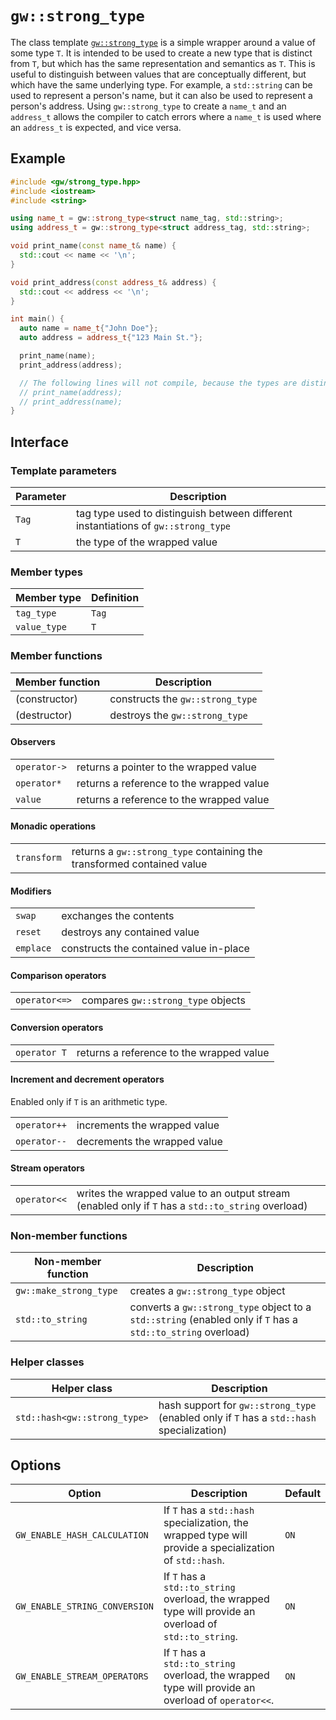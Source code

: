 # `gw::strong_type`

The class template [`gw::strong_type`](../include/gw/strong_type.hpp) is a simple wrapper around a value of some type `T`. It is intended to be used to create a new type that is distinct from `T`, but which has the same representation and semantics as `T`. This is useful to distinguish between values that are conceptually different, but which have the same underlying type. For example, a `std::string` can be used to represent a person's name, but it can also be used to represent a person's address. Using `gw::strong_type` to create a `name_t` and an `address_t` allows the compiler to catch errors where a `name_t` is used where an `address_t` is expected, and vice versa.

## Example

```cpp
#include <gw/strong_type.hpp>
#include <iostream>
#include <string>

using name_t = gw::strong_type<struct name_tag, std::string>;
using address_t = gw::strong_type<struct address_tag, std::string>;

void print_name(const name_t& name) {
  std::cout << name << '\n';
}

void print_address(const address_t& address) {
  std::cout << address << '\n';
}

int main() {
  auto name = name_t{"John Doe"};
  auto address = address_t{"123 Main St."};

  print_name(name);
  print_address(address);

  // The following lines will not compile, because the types are distinct.
  // print_name(address);
  // print_address(name);
}
```

## Interface

### Template parameters

| Parameter | Description |
| --------- | ----------- |
| `Tag` | tag type used to distinguish between different instantiations of `gw::strong_type` |
| `T` | the type of the wrapped value |

### Member types

| Member type | Definition |
| ----------- | ----------- |
| `tag_type` | `Tag` |
| `value_type` | `T` |

### Member functions

| Member function | Description |
| --------------- | ----------- |
| (constructor) | constructs the `gw::strong_type` |
| (destructor) | destroys the `gw::strong_type` |

#### Observers

|   |   |
|---|---|
| `operator->` | returns a pointer to the wrapped value |
| `operator*` | returns a reference to the wrapped value |
| `value` | returns a reference to the wrapped value |

#### Monadic operations

|   |   |
|---|---|
| `transform` | returns a `gw::strong_type` containing the transformed contained value |

#### Modifiers

|   |   |
|---|---|
| `swap` | exchanges the contents |
| `reset` | destroys any contained value |
| `emplace` | constructs the contained value in-place |

#### Comparison operators

|   |   |
|---|---|
| `operator<=>` | compares `gw::strong_type` objects |

#### Conversion operators

|   |   |
|---|---|
| `operator T` | returns a reference to the wrapped value |

#### Increment and decrement operators

Enabled only if `T` is an arithmetic type.

|   |   |
|---|---|
| `operator++` | increments the wrapped value |
| `operator--` | decrements the wrapped value |

#### Stream operators

|   |   |
|---|---|
| `operator<<` | writes the wrapped value to an output stream (enabled only if `T` has a `std::to_string` overload) |

### Non-member functions

| Non-member function | Description |
| --------------- | ----------- |
| `gw::make_strong_type` | creates a `gw::strong_type` object |
| `std::to_string` | converts a `gw::strong_type` object to a `std::string` (enabled only if `T` has a `std::to_string` overload) |

### Helper classes



| Helper class | Description |
| ------------ | ----------- |
| `std::hash<gw::strong_type>` | hash support for `gw::strong_type` (enabled only if `T` has a `std::hash` specialization) |

## Options

| Option | Description | Default |
| ------ | ----------- | ------- |
| `GW_ENABLE_HASH_CALCULATION` | If `T` has a `std::hash` specialization, the wrapped type will provide a specialization of `std::hash`. | `ON` |
| `GW_ENABLE_STRING_CONVERSION` | If `T` has a `std::to_string` overload, the wrapped type will provide an overload of `std::to_string`. | `ON` |
| `GW_ENABLE_STREAM_OPERATORS` | If `T` has a `std::to_string` overload, the wrapped type will provide an overload of `operator<<`. | `ON` |
